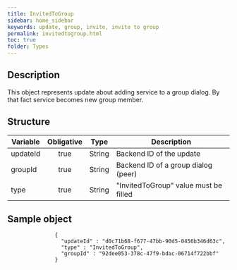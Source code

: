 ```yaml
---
title: InvitedToGroup
sidebar: home_sidebar
keywords: update, group, invite, invite to group
permalink: invitedtogroup.html
toc: true
folder: Types
---
```


## Description

<p> This object represents update  about adding service to a group dialog. By that fact service becomes new group member.
</p>

## Structure

| Variable  | Obligative  |Type| Description
|---|:---:|---|---|
| updateId  | true |String| Backend ID of the update |
| groupId  | true |String| Backend ID of a group dialog (peer) |
| type  | true | String | "InvitedToGroup" value must be filled

## Sample object

```
               {
                 "updateId" : "d0c71b68-f677-47bb-90d5-0456b346d63c",
                 "type" : "InvitedToGroup",
                 "groupId" : "92dee053-378c-47f9-bdac-06714f722bbf"
               }
```
